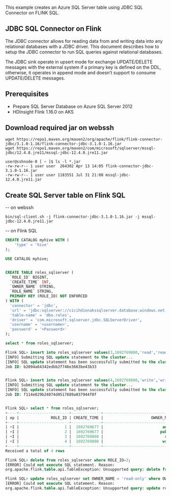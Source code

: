 
This example creates an Azure SQL Server table using JDBC SQL Connector on FLINK SQL.

## JDBC SQL Connector on Flink
The JDBC connector allows for reading data from and writing data into any relational databases with a JDBC driver. This document describes how to setup the JDBC connector to run SQL queries against relational databases.

The JDBC sink operate in upsert mode for exchange UPDATE/DELETE messages with the external system if a primary key is defined on the DDL, otherwise, it operates in append mode and doesn’t support to consume UPDATE/DELETE messages.

## Prerequisites
- Prepare SQL Server Database on Azure SQL Server 2012
- HDInsight Flink 1.16.0 on AKS

## Download required jar on webssh

```
wget https://repo1.maven.org/maven2/org/apache/flink/flink-connector-jdbc/3.1.0-1.16/flink-connector-jdbc-3.1.0-1.16.jar
wget https://repo1.maven.org/maven2/com/microsoft/sqlserver/mssql-jdbc/12.4.0.jre11/mssql-jdbc-12.4.0.jre11.jar
```

```
user@sshnode-0 [ ~ ]$ ls -l *.jar
-rw-rw-r-- 1 user user  264302 Apr 13 14:05 flink-connector-jdbc-3.1.0-1.16.jar
-rw-rw-r-- 1 user user 1183551 Jul 31 21:08 mssql-jdbc-12.4.0.jre11.jar
```

## Create SQL Server table on Flink SQL

-- on webssh
```
bin/sql-client.sh -j flink-connector-jdbc-3.1.0-1.16.jar -j mssql-jdbc-12.4.0.jre11.jar
```

-- on Flink SQL
``` SQL
CREATE CATALOG myhive WITH (
    'type' = 'hive'
);

USE CATALOG myhive;


CREATE TABLE roles_sqlserver (
  `ROLE_ID` BIGINT,
  `CREATE_TIME` INT,
  `OWNER_NAME` STRING,
  `ROLE_NAME` STRING,
  PRIMARY KEY (ROLE_ID) NOT ENFORCED
) WITH (
  'connector' = 'jdbc',
  'url' = 'jdbc:sqlserver://cicihdionakssqlserver.database.windows.net:1433;database=hivedb',
  'table-name' = 'dbo.roles',
  'driver' = 'com.microsoft.sqlserver.jdbc.SQLServerDriver',
  'username' = '<username>',
  'password' = '<Password>'
);

select * from roles_sqlserver;

Flink SQL> insert into roles_sqlserver values(3,1692769800,'read','read');
[INFO] Submitting SQL update statement to the cluster...
[INFO] SQL update statement has been successfully submitted to the cluster:
Job ID: b2094a64342edbb2f746e3663be43b33


Flink SQL> insert into roles_sqlserver values(4,1692769800,'write','write');
[INFO] Submitting SQL update statement to the cluster...
[INFO] SQL update statement has been successfully submitted to the cluster:
Job ID: f114e829b24874d0517689a037944f0f


Flink SQL> select * from roles_sqlserver;
+----+----------------------+-------------+--------------------------------+--------------------------------+
| op |              ROLE_ID | CREATE_TIME |                     OWNER_NAME |                      ROLE_NAME |
+----+----------------------+-------------+--------------------------------+--------------------------------+
| +I |                    1 |  1692769677 |                          admin |                          admin |
| +I |                    2 |  1692769677 |                         public |                         public |
| +I |                    3 |  1692769800 |                           read |                           read |
| +I |                    4 |  1692769800 |                          write |                          write |
+----+----------------------+-------------+--------------------------------+--------------------------------+
Received a total of 4 rows

Flink SQL> delete from roles_sqlserver where ROLE_ID=3;
[ERROR] Could not execute SQL statement. Reason:
org.apache.flink.table.api.TableException: Unsupported query: delete from roles_sqlserver where ROLE_ID=3;

Flink SQL> update roles_sqlserver set OWNER_NAME = 'read-only' where OWNER_NAME = 'read';
[ERROR] Could not execute SQL statement. Reason:
org.apache.flink.table.api.TableException: Unsupported query: update roles_sqlserver set OWNER_NAME = 'read-only' where OWNER_NAME = 'read';

```
